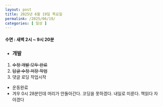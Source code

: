 ```yaml
---
layout: post
title: 2025년 6월 19일 목요일
permalink: /2025/06/19/
categories: [ 일상 ]
---
```

#### 수면 : 새벽 2시 ~ 9시 20분
* ### 개발
1. ~~수정 개발 모두 완료~~
5. ~~답글 수정 저장 작업~~
6. 댓글 로딩 작업시작

* 운동완료
* 겨우 0시 28분인데 머리가 안돌아간다. 코딩을 못하겠다. 내일로 미룬다. 책읽다 자야겠다